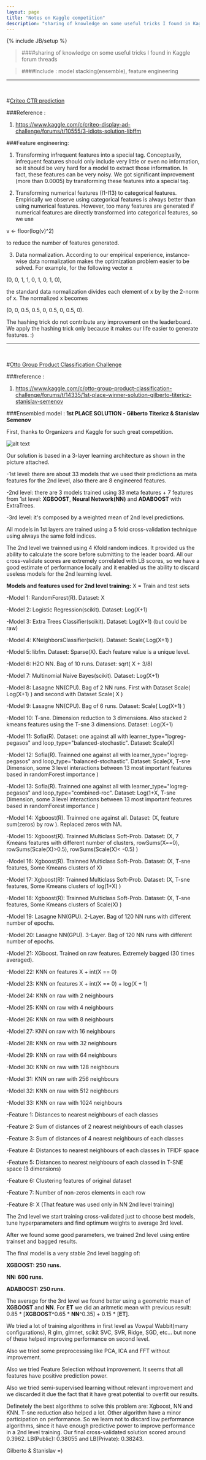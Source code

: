 ```yaml
---
layout: page
title: "Notes on Kaggle competition"
description: "sharing of knowledge on some useful tricks I found in Kaggle forum threads"
---
```

{% include JB/setup %}
> ####sharing of knowledge on some useful tricks I found in Kaggle forum threads

> ####Include : model stacking(ensemble), feature engineering

---
<br />  

 
#[Criteo CTR prediction](https://www.kaggle.com/c/criteo-display-ad-challenge)

###Reference :
1. https://www.kaggle.com/c/criteo-display-ad-challenge/forums/t/10555/3-idiots-solution-libffm


###Feature engineering:
1. Transforming infrequent features into a special tag. Conceptually, infrequent
features should only include very little or even no information, so it
should be very hard for a model to extract those information. In fact, these
features can be very noisy. We got significant improvement (more than 0.0005)
by transforming these features into a special tag.

2. Transforming numerical features (I1-I13) to categorical features.
Empirically we observe using categorical features is always better than
using numerical features. However, too many features are generated if
numerical features are directly transformed into categorical features, so we
use

v <- floor(log(v)^2)

to reduce the number of features generated.

3. Data normalization. According to our empirical experience, instance-wise
data normalization makes the optimization problem easier to be solved.
For example, for the following vector x

(0, 0, 1, 1, 0, 1, 0, 1, 0),

the standard data normalization divides each element of x by by the 2-norm
of x. The normalized x becomes

(0, 0, 0.5, 0.5, 0, 0.5, 0, 0.5, 0).

The hashing trick do not contribute any improvement on the leaderboard. We
apply the hashing trick only because it makes our life easier to generate
features. :)


---
<br />  


#[Otto Group Product Classification Challenge](https://www.kaggle.com/c/otto-group-product-classification-challenge)

###reference :
1. https://www.kaggle.com/c/otto-group-product-classification-challenge/forums/t/14335/1st-place-winner-solution-gilberto-titericz-stanislav-semenov

###Ensembled model :
**1st PLACE SOLUTION - Gilberto Titericz & Stanislav Semenov**

First, thanks to Organizers and Kaggle for such great competition.

![alt text](https://dl.dropboxusercontent.com/u/17025456/FINAL_ARCHITECTURE.png "Logo")

Our solution is based in a 3-layer learning architecture as shown in the picture attached.


-1st level: there are about 33 models that we used their predictions as meta features for the 2nd level, also there are 8 engineered features.

-2nd level: there are 3 models trained using 33 meta features + 7 features from 1st level: **XGBOOST**, **Neural Network(NN)** and **ADABOOST** with ExtraTrees.

-3rd level: it's composed by a weighted mean of 2nd level predictions.

All models in 1st layers are trained using a 5 fold cross-validation technique using always the same fold indices.


The 2nd level we trainned using 4 Kfold random indices. It provided us the ability to calculate the score before submitting to the leader board. All our cross-validate scores are extremely correlated with LB scores, so we have a good estimate of performance locally and it enabled us the ability to discard useless models for the 2nd learning level.

**Models and features used for 2nd level training:**
X = Train and test sets

-Model 1: RandomForest(R). Dataset: X

-Model 2: Logistic Regression(scikit). Dataset: Log(X+1)

-Model 3: Extra Trees Classifier(scikit). Dataset: Log(X+1) (but could be raw)

-Model 4: KNeighborsClassifier(scikit). Dataset: Scale( Log(X+1) )

-Model 5: libfm. Dataset: Sparse(X). Each feature value is a unique level.

-Model 6: H2O NN. Bag of 10 runs. Dataset: sqrt( X + 3/8) 

-Model 7: Multinomial Naive Bayes(scikit). Dataset: Log(X+1)

-Model 8: Lasagne NN(CPU). Bag of 2 NN runs. First with Dataset Scale( Log(X+1) ) and second with Dataset Scale( X )

-Model 9: Lasagne NN(CPU). Bag of 6 runs. Dataset: Scale( Log(X+1) )

-Model 10: T-sne. Dimension reduction to 3 dimensions. Also stacked 2 kmeans features using the T-sne 3 dimensions. Dataset: Log(X+1)

-Model 11: Sofia(R). Dataset: one against all with learner_type="logreg-pegasos" and loop_type="balanced-stochastic". Dataset: Scale(X)

-Model 12: Sofia(R). Trainned one against all with learner_type="logreg-pegasos" and loop_type="balanced-stochastic". Dataset: Scale(X, T-sne Dimension, some 3 level interactions between 13 most important features based in randomForest importance )

-Model 13: Sofia(R). Trainned one against all with learner_type="logreg-pegasos" and loop_type="combined-roc". Dataset: Log(1+X, T-sne Dimension, some 3 level interactions between 13 most important features based in randomForest importance )

-Model 14: Xgboost(R). Trainned one against all. Dataset: (X, feature sum(zeros) by row ). Replaced zeros with NA. 

-Model 15: Xgboost(R). Trainned Multiclass Soft-Prob. Dataset: (X, 7 Kmeans features with different number of clusters, rowSums(X==0), rowSums(Scale(X)>0.5), rowSums(Scale(X)< -0.5) )

-Model 16: Xgboost(R). Trainned Multiclass Soft-Prob. Dataset: (X, T-sne features, Some Kmeans clusters of X)

-Model 17: Xgboost(R): Trainned Multiclass Soft-Prob. Dataset: (X, T-sne features, Some Kmeans clusters of log(1+X) )

-Model 18: Xgboost(R): Trainned Multiclass Soft-Prob. Dataset: (X, T-sne features, Some Kmeans clusters of Scale(X) )

-Model 19: Lasagne NN(GPU). 2-Layer. Bag of 120 NN runs with different number of epochs.

-Model 20: Lasagne NN(GPU). 3-Layer. Bag of 120 NN runs with different number of epochs.

-Model 21: XGboost. Trained on raw features. Extremely bagged (30 times averaged).

-Model 22: KNN on features X + int(X == 0)

-Model 23: KNN on features X + int(X == 0) + log(X + 1)

-Model 24: KNN on raw with 2 neighbours

-Model 25: KNN on raw with 4 neighbours

-Model 26: KNN on raw with 8 neighbours

-Model 27: KNN on raw with 16 neighbours

-Model 28: KNN on raw with 32 neighbours

-Model 29: KNN on raw with 64 neighbours

-Model 30: KNN on raw with 128 neighbours

-Model 31: KNN on raw with 256 neighbours

-Model 32: KNN on raw with 512 neighbours

-Model 33: KNN on raw with 1024 neighbours

-Feature 1: Distances to nearest neighbours of each classes

-Feature 2: Sum of distances of 2 nearest neighbours of each classes

-Feature 3: Sum of distances of 4 nearest neighbours of each classes

-Feature 4: Distances to nearest neighbours of each classes in TFIDF space

-Feature 5: Distances to nearest neighbours of each classed in T-SNE space (3 dimensions)

-Feature 6: Clustering features of original dataset

-Feature 7: Number of non-zeros elements in each row

-Feature 8: X (That feature was used only in NN 2nd level training)

The 2nd level we start training cross-validated just to choose best models, tune hyperparameters and find optimum weights to average 3rd level.

After we found some good parameters, we trained 2nd level using entire trainset and bagged results.

The final model is a very stable 2nd level bagging of:

**XGBOOST: 250 runs.**

**NN: 600 runs.**

**ADABOOST: 250 runs.**

The average for the 3rd level we found better using a geometric mean of **XGBOOST** and **NN**. For **ET** we did an aritmetic mean with previous result: 0.85 * [**XGBOOST**^0.65 * **NN**^0.35] + 0.15 * [**ET**].

We tried a lot of training algorithms in first level as Vowpal Wabbit(many configurations), R glm, glmnet, scikit SVC, SVR, Ridge, SGD, etc... but none of these helped improving performance on second level.

Also we tried some preprocessing like PCA, ICA and FFT without improvement.

Also we tried Feature Selection without improvement. It seems that all features have positive prediction power.

Also we tried semi-supervised learning without relevant improvement and we discarded it due the fact that it have great potential to overfit our results.

Definetely the best algorithms to solve this problem are: Xgboost, NN and KNN. T-sne reduction also helped a lot. Other algorithm have a minor participation on performance. So we learn not to discard low performance algorithms, since it have enough predictive power to improve performance in a 2nd level training.
Our final cross-validated solution scored around 0.3962. LB(Public): 0.38055 and LB(Private): 0.38243.

Gilberto & Stanislav =)



